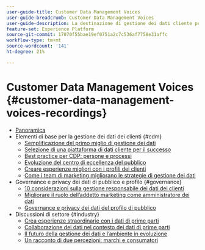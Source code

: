 ```yaml
---
user-guide-title: Customer Data Management Voices
user-guide-breadcrumb: Customer Data Management Voices
user-guide-description: La destinazione di gestione dei dati cliente per il responsabile e lo specialista delle procedure tecniche e di marketing
feature-set: Experience Platform
source-git-commit: 17070f55bae19ef0751a2c7c536af7758e31affc
workflow-type: tm+mt
source-wordcount: '141'
ht-degree: 21%

---
```



# Customer Data Management Voices {#customer-data-management-voices-recordings}

+ [Panoramica](overview.md)
+ Elementi di base per la gestione dei dati dei clienti {#cdm}
   + [Semplificazione del primo miglio di gestione dei dati](cdm/first-mile.md)
   + [Selezione di una piattaforma di dati cliente per il successo](cdm/cdp-success.md)
   + [Best practice per CDP: persone e processi](cdm/people-and-process.md)
   + [Evoluzione del centro di eccellenza del pubblico](cdm/evolving-your-audience-center-of-excellence.md)
   + [Creare esperienze migliori con i profili dei clienti](cdm/building-better-experiences-with-customer-profiles.md)
   + [Come i team di marketing migliorano le strategie di gestione dei dati](cdm/how-marketing-teams-are-improving-data-management-strategies.md)
+ Governance e privacy dei dati di pubblico e profilo {#governance}
   + [10 considerazioni sulla gestione responsabile dei dati dei clienti](https://experienceleague.adobe.com/docs/platform-learn/tutorials/privacy/ten-considerations-for-responsible-customer-data-management.html)
   + [Migliorare il ruolo dell’addetto marketing come amministratore dei dati](https://experienceleague.adobe.com/docs/platform-learn/tutorials/privacy/elevating-the-marketers-role-as-a-data-steward.html)
   + [Governance e privacy dei dati del profilo di pubblico](governance/healthcare-shield.md)
+ Discussioni di settore {#industry}
   + [Crea esperienze straordinarie con i dati di prime parti](industry/build-superb-experiences-with-your-first-party-data.md)
   + [Collaborazione dei dati nel contesto dei dati di prime parti](industry/data-collaboration-in-the-first-party-data-context.md)
   + [Il futuro della gestione dei dati e l’ambiente in evoluzione](industry/the-future-of-data-management-and-the-changing-environment.md)
   + [Un racconto di due percezioni: marchi e consumatori](industry/brands-vs-consumers.md)
